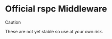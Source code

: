 # Official rspc Middleware

> [!CAUTION]
> These are not yet stable so use at your own risk.

<!-- TODO: Document them! -->
